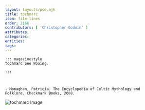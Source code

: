 ```yaml
---
layout: layouts/pce.njk
title: tochmarc
icon: file-lines
order: 2166
contributors: [ 'Christopher Godwin' ]
attributes:
categories:
entities:
tags:
---
```

``` tab [group1:Info]
::: magazinestyle
tochmarc See Wooing.

:::
```
``` tab [group1:Attributes]
```
``` tab [group1:Entities]
```
``` tab [group1:Sources]
- Monaghan, Patricia. The Encyclopedia of Celtic Mythology and Folklore. Checkmark Books, 2008.
```
![tochmarc Image]([None])
